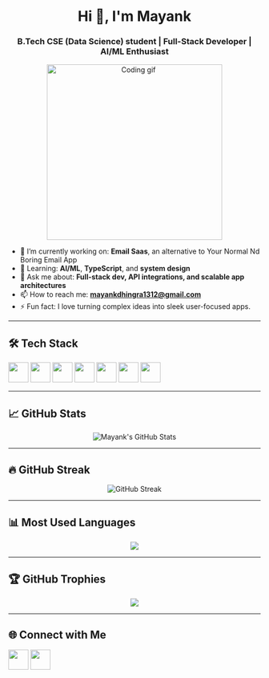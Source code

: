 <h1 align="center">Hi 👋, I'm Mayank</h1>
<h3 align="center">B.Tech CSE (Data Science) student | Full-Stack Developer | AI/ML Enthusiast</h3>

<p align="center">
  <img src="https://media.giphy.com/media/qgQUggAC3Pfv687qPC/giphy.gif" alt="Coding gif" width="350" />
</p>

- 🔭 I’m currently working on: **Email Saas**, an alternative to Your Normal Nd  Boring Email App
- 🌱 Learning: **AI/ML**, **TypeScript**, and **system design**
- 💬 Ask me about: **Full-stack dev, API integrations, and scalable app architectures**
- 📫 How to reach me: **mayankdhingra1312@gmail.com**
- ⚡ Fun fact: I love turning complex ideas into sleek user-focused apps.

---

## 🛠️ Tech Stack

<p align="left">
  <img src="https://cdn.jsdelivr.net/gh/devicons/devicon/icons/react/react-original.svg" width="40" height="40" />
  <img src="https://cdn.jsdelivr.net/gh/devicons/devicon/icons/typescript/typescript-original.svg" width="40" height="40" />
  <img src="https://cdn.jsdelivr.net/gh/devicons/devicon/icons/nodejs/nodejs-original.svg" width="40" height="40" />
  <img src="https://cdn.jsdelivr.net/gh/devicons/devicon/icons/python/python-original.svg" width="40" height="40" />
  <img src="https://cdn.jsdelivr.net/gh/devicons/devicon/icons/mongodb/mongodb-original.svg" width="40" height="40" />
  <img src="https://cdn.jsdelivr.net/gh/devicons/devicon/icons/express/express-original.svg" width="40" height="40" />
  <img src="https://cdn.jsdelivr.net/gh/devicons/devicon/icons/docker/docker-original.svg" width="40" height="40" />
</p>

---

## 📈 GitHub Stats

<p align="center">
  <img src="https://github-readme-stats.vercel.app/api?username=mayank1312&show_icons=true&theme=radical" alt="Mayank's GitHub Stats" />
</p>

---

## 🔥 GitHub Streak

<p align="center">
  <img src="https://github-readme-streak-stats.herokuapp.com/?user=mayank1312&theme=radical" alt="GitHub Streak" />
</p>

---

## 📊 Most Used Languages

<p align="center">
  <img src="https://github-readme-stats.vercel.app/api/top-langs/?username=mayank1312&layout=compact&theme=radical" />
</p>

---

## 🏆 GitHub Trophies

<p align="center">
  <img src="https://github-profile-trophy.vercel.app/?username=mayank1312&theme=radical&row=1&column=6" />
</p>

---

## 🌐 Connect with Me

<p align="left">
  <a href="https://www.linkedin.com/in/mayank-dhingra-9019b7234/" target="blank"><img src="https://cdn.jsdelivr.net/gh/devicons/devicon/icons/linkedin/linkedin-original.svg" width="40" height="40"/></a>
  <a href="https://github.com/mayank1312" target="blank"><img src="https://cdn.jsdelivr.net/gh/devicons/devicon/icons/github/github-original.svg" width="40" height="40"/></a>
</p>
